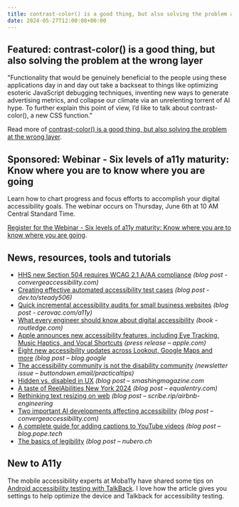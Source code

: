 ```yaml
---
title: contrast-color() is a good thing, but also solving the problem at the wrong layer
date: 2024-05-27T12:00:08+00:00
---
```


## Featured: contrast-color() is a good thing, but also solving the problem at the wrong layer

"Functionality that would be genuinely beneficial to the people using these applications day in and day out take a backseat to things like optimizing esoteric JavaScript debugging techniques, inventing new ways to generate advertising metrics, and collapse our climate via an unrelenting torrent of AI hype. To further explain this point of view, I’d like to talk about contrast-color(), a new CSS function."

Read more of [contrast-color() is a good thing, but also solving the problem at the wrong layer](https://ericwbailey.website/published/contrast-color-is-a-good-thing-but-also-solving-the-problem-at-the-wrong-layer/).

## Sponsored: Webinar - Six levels of a11y maturity: Know where you are to know where you are going

Learn how to chart progress and focus efforts to accomplish your digital accessibility goals. The webinar occurs on Thursday, June 6th at 10 AM Central Standard Time.

[Register for the Webinar - Six levels of a11y maturity: Know where you are to know where you are going](https://us02web.zoom.us/webinar/register/9017150921849/WN_608czdNeTiSgXJKVElnC7A#/registration).

## News, resources, tools and tutorials

- [HHS new Section 504 requires WCAG 2.1 A/AA compliance](https://convergeaccessibility.com/2024/05/09/hhs_wcag_504/) *(blog post - convergeaccessibility.com)*
- [Creating effective automated accessibility test cases](https://dev.to/steady5063/creating-effective-automated-accessibility-test-cases-21ho) *(blog post - dev.to/steady506)*
- [Quick incremental accessibility audits for small business websites](https://cerovac.com/a11y/2024/05/quick-incremental-accessibility-audits-for-small-business-websites/) *(blog post - cerovac.com/a11y)*
- [What every engineer should know about digital accessibility](https://www.routledge.com/What-Every-Engineer-Should-Know-About-Digital-Accessibility/Horton-Sloan/p/book/9781032263861) *(book - routledge.com)*
- [Apple announces new accessibility features, including Eye Tracking, Music Haptics, and Vocal Shortcuts](https://www.apple.com/newsroom/2024/05/apple-announces-new-accessibility-features-including-eye-tracking/) *(press release – apple.com)*
- [Eight new accessibility updates across Lookout, Google Maps and more](https://blog.google/outreach-initiatives/accessibility/ai-accessibility-update-gaad-2024/) *(blog post – blog.google*
- [The accessibility community is not the disability community](https://buttondown.email/practicaltips/archive/the-accessibility-community-is-not-the-disability/) *(newsletter issue – buttondown.email/practicaltips)*
- [Hidden vs. disabled in UX](https://www.smashingmagazine.com/2024/05/hidden-vs-disabled-ux/) *(blog post – smashingmagazine.com*
- [A taste of ReelAbilities New York 2024](https://equalentry.com/reelabilities-new-york-2024/) *(blog post – equalentry.com)*
- [Rethinking text resizing on web](https://scribe.rip/airbnb-engineering/rethinking-text-resizing-on-web-1047b12d2881) *(blog post – scribe.rip/airbnb-engineering*
- [Two important AI developments affecting accessibility](https://convergeaccessibility.com/2024/05/23/two_important_ai_developments_affecting_accessibility/) *(blog post – convergeaccessibility.com)*
- [A complete guide for adding captions to YouTube videos](https://blog.pope.tech/2024/05/24/a-complete-guide-for-adding-captions-to-youtube-videos/) *(blog post – blog.pope.tech*
- [The basics of legibility](https://www.nubero.ch/blog/011/) *(blog post – nubero.ch*

## New to A11y

The mobile accessibility experts at Moba11y have shared some tips on [Android accessibility testing with TalkBack](https://moba11y.com/blog/testing-with-talkback/). I love how the article gives you settings to help optimize the device and Talkback for accessibility testing.
